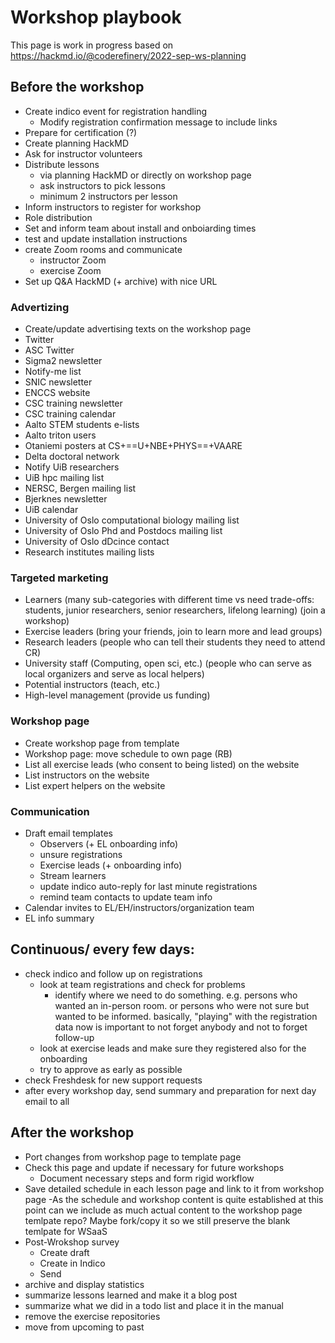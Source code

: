 # Workshop playbook

This page is work in progress based on https://hackmd.io/@coderefinery/2022-sep-ws-planning

## Before the workshop

* Create indico event for registration handling
    * Modify registration confirmation message to include links
* Prepare for certification (?)
* Create planning HackMD
* Ask for instructor volunteers
* Distribute lessons
    * via planning HackMD or directly on workshop page
    * ask instructors to pick lessons
    * minimum 2 instructors per lesson
* Inform instructors to register for workshop
* Role distribution
* Set and inform team about install and onboiarding times
* test and update installation instructions
* create Zoom rooms and communicate
    * instructor Zoom
    * exercise Zoom
* Set up Q&A HackMD (+ archive) with nice URL

### Advertizing
- Create/update advertising texts on the workshop page
- Twitter
- ASC Twitter
- Sigma2 newsletter
- Notify-me list
- SNIC newsletter
- ENCCS website
- CSC training newsletter 
- CSC training calendar
- Aalto STEM students e-lists
- Aalto triton users
- Otaniemi posters at CS+==U+NBE+PHYS==+VAARE 
- Delta doctoral network
- Notify UiB researchers
- UiB hpc mailing list 
- NERSC, Bergen mailing list
- Bjerknes newsletter 
- UiB calendar 
- University of Oslo computational biology mailing list
- University of Oslo  Phd and Postdocs mailing list 
- University of Oslo dDcince contact
- Research institutes mailing lists

### Targeted marketing
- Learners (many sub-categories with different time vs need trade-offs: students, junior researchers, senior researchers, lifelong learning) (join a workshop)
- Exercise leaders (bring your friends, join to learn more and lead groups)
- Research leaders (people who can tell their students they need to attend CR)
- University staff (Computing, open sci, etc.) (people who can serve as local organizers and serve as local helpers)
- Potential instructors (teach, etc.)
- High-level management (provide us funding)

### Workshop page
- Create workshop page from template
- Workshop page: move schedule to own page (RB)
- List all exercise leads (who consent to being listed) on the website
- List instructors on the website
- List expert helpers on the website

### Communication 
- Draft email templates
  - Observers (+ EL onboarding info)
  - unsure registrations
  - Exercise leads (+ onboarding info)
  - Stream learners
  - update indico auto-reply for last minute registrations
  - remind team contacts to update team info
- Calendar invites to EL/EH/instructors/organization team
- EL info summary

## Continuous/ every few days:
- check indico and follow up on registrations
   - look at team registrations and check for problems
     - identify where we need to do something. e.g. persons who wanted an in-person room. or persons who were not sure but wanted to be informed. basically, "playing" with the registration data now is important to not forget anybody and not to forget follow-up
   - look at exercise leads and make sure they registered also for the onboarding
   - try to approve as early as possible
 - check Freshdesk for new support requests
- after every workshop day, send summary and preparation for next day email to all

## After the workshop

- Port changes from workshop page to template page
- Check this page and update if necessary for future workshops
  - Document necessary steps and form rigid workflow
- Save detailed schedule in each lesson page and link to it from workshop page
  -As the schedule and workshop content is quite established at this point can we include as much actual content to the workshop page temlpate repo? Maybe fork/copy it so we still preserve the blank temlpate for WSaaS
- Post-Wrokshop survey
  - Create draft
  - Create in Indico
  - Send
- archive and display statistics
- summarize lessons learned and make it a blog post
- summarize what we did in a todo list and place it in the manual
- remove the exercise repositories
- move from upcoming to past


